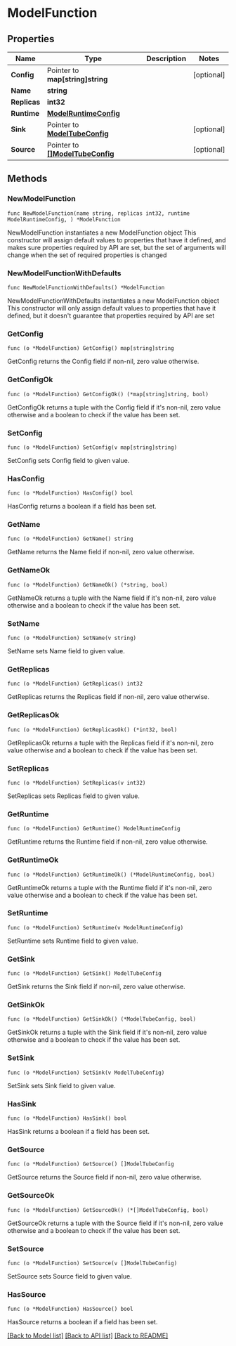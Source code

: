 # ModelFunction

## Properties

Name | Type | Description | Notes
------------ | ------------- | ------------- | -------------
**Config** | Pointer to **map[string]string** |  | [optional] 
**Name** | **string** |  | 
**Replicas** | **int32** |  | 
**Runtime** | [**ModelRuntimeConfig**](ModelRuntimeConfig.md) |  | 
**Sink** | Pointer to [**ModelTubeConfig**](ModelTubeConfig.md) |  | [optional] 
**Source** | Pointer to [**[]ModelTubeConfig**](ModelTubeConfig.md) |  | [optional] 

## Methods

### NewModelFunction

`func NewModelFunction(name string, replicas int32, runtime ModelRuntimeConfig, ) *ModelFunction`

NewModelFunction instantiates a new ModelFunction object
This constructor will assign default values to properties that have it defined,
and makes sure properties required by API are set, but the set of arguments
will change when the set of required properties is changed

### NewModelFunctionWithDefaults

`func NewModelFunctionWithDefaults() *ModelFunction`

NewModelFunctionWithDefaults instantiates a new ModelFunction object
This constructor will only assign default values to properties that have it defined,
but it doesn't guarantee that properties required by API are set

### GetConfig

`func (o *ModelFunction) GetConfig() map[string]string`

GetConfig returns the Config field if non-nil, zero value otherwise.

### GetConfigOk

`func (o *ModelFunction) GetConfigOk() (*map[string]string, bool)`

GetConfigOk returns a tuple with the Config field if it's non-nil, zero value otherwise
and a boolean to check if the value has been set.

### SetConfig

`func (o *ModelFunction) SetConfig(v map[string]string)`

SetConfig sets Config field to given value.

### HasConfig

`func (o *ModelFunction) HasConfig() bool`

HasConfig returns a boolean if a field has been set.

### GetName

`func (o *ModelFunction) GetName() string`

GetName returns the Name field if non-nil, zero value otherwise.

### GetNameOk

`func (o *ModelFunction) GetNameOk() (*string, bool)`

GetNameOk returns a tuple with the Name field if it's non-nil, zero value otherwise
and a boolean to check if the value has been set.

### SetName

`func (o *ModelFunction) SetName(v string)`

SetName sets Name field to given value.


### GetReplicas

`func (o *ModelFunction) GetReplicas() int32`

GetReplicas returns the Replicas field if non-nil, zero value otherwise.

### GetReplicasOk

`func (o *ModelFunction) GetReplicasOk() (*int32, bool)`

GetReplicasOk returns a tuple with the Replicas field if it's non-nil, zero value otherwise
and a boolean to check if the value has been set.

### SetReplicas

`func (o *ModelFunction) SetReplicas(v int32)`

SetReplicas sets Replicas field to given value.


### GetRuntime

`func (o *ModelFunction) GetRuntime() ModelRuntimeConfig`

GetRuntime returns the Runtime field if non-nil, zero value otherwise.

### GetRuntimeOk

`func (o *ModelFunction) GetRuntimeOk() (*ModelRuntimeConfig, bool)`

GetRuntimeOk returns a tuple with the Runtime field if it's non-nil, zero value otherwise
and a boolean to check if the value has been set.

### SetRuntime

`func (o *ModelFunction) SetRuntime(v ModelRuntimeConfig)`

SetRuntime sets Runtime field to given value.


### GetSink

`func (o *ModelFunction) GetSink() ModelTubeConfig`

GetSink returns the Sink field if non-nil, zero value otherwise.

### GetSinkOk

`func (o *ModelFunction) GetSinkOk() (*ModelTubeConfig, bool)`

GetSinkOk returns a tuple with the Sink field if it's non-nil, zero value otherwise
and a boolean to check if the value has been set.

### SetSink

`func (o *ModelFunction) SetSink(v ModelTubeConfig)`

SetSink sets Sink field to given value.

### HasSink

`func (o *ModelFunction) HasSink() bool`

HasSink returns a boolean if a field has been set.

### GetSource

`func (o *ModelFunction) GetSource() []ModelTubeConfig`

GetSource returns the Source field if non-nil, zero value otherwise.

### GetSourceOk

`func (o *ModelFunction) GetSourceOk() (*[]ModelTubeConfig, bool)`

GetSourceOk returns a tuple with the Source field if it's non-nil, zero value otherwise
and a boolean to check if the value has been set.

### SetSource

`func (o *ModelFunction) SetSource(v []ModelTubeConfig)`

SetSource sets Source field to given value.

### HasSource

`func (o *ModelFunction) HasSource() bool`

HasSource returns a boolean if a field has been set.


[[Back to Model list]](../README.md#documentation-for-models) [[Back to API list]](../README.md#documentation-for-api-endpoints) [[Back to README]](../README.md)



